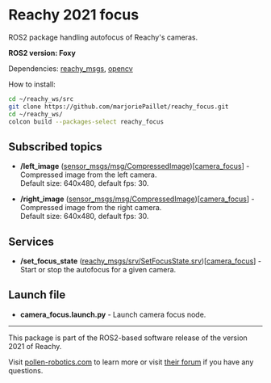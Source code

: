 # Reachy 2021 focus

ROS2 package handling autofocus of Reachy's cameras.

**ROS2 version: Foxy**

Dependencies: [reachy_msgs](https://github.com/pollen-robotics/reachy_msgs), [opencv](https://opencv.org/)

How to install:

```bash
cd ~/reachy_ws/src
git clone https://github.com/marjoriePaillet/reachy_focus.git
cd ~/reachy_ws/
colcon build --packages-select reachy_focus
```

## Subscribed topics
* **/left_image** ([sensor_msgs/msg/CompressedImage](https://docs.ros.org/en/api/sensor_msgs/html/msg/CompressedImage.html))[[camera_focus](https://github.com/marjoriePaillet/reachy_focus/blob/integration/reachy_focus/camera_focus.py)] - Compressed image from the left camera.<br> Default size: 640x480, default fps: 30.

* **/right_image** ([sensor_msgs/msg/CompressedImage](https://docs.ros.org/en/api/sensor_msgs/html/msg/CompressedImage.html))[[camera_focus](https://github.com/marjoriePaillet/reachy_focus/blob/integration/reachy_focus/camera_focus.py)] - Compressed image from the right camera.<br> Default size: 640x480, default fps: 30.

## Services

* **/set_focus_state** ([reachy_msgs/srv/SetFocusState.srv](https://github.com/marjoriePaillet/reachy_msgs/blob/integration/srv/SetFocusState.srv))[[camera_focus](https://github.com/marjoriePaillet/reachy_focus/blob/integration/reachy_focus/camera_focus.py)] - Start or stop the autofocus for a given camera.

## Launch file
* **camera_focus.launch.py** - Launch camera focus node. 
---
This package is part of the ROS2-based software release of the version 2021 of Reachy.

Visit [pollen-robotics.com](https://pollen-robotics.com) to learn more or visit [their forum](https://forum.pollen-robotics.com) if you have any questions.
